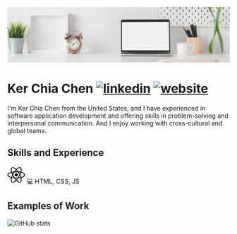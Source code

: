 ![I am a web application developer.](https://github.com/kerchiac/kerchiac/blob/main/Clean%20Work%20Place%20LinkedIn%20Banner.png?raw=true)

# Ker Chia Chen      [<img src='https://cdn.jsdelivr.net/npm/simple-icons@3.0.1/icons/linkedin.svg' alt='linkedin' height='20'>](https://www.linkedin.com/in/https://kerchiac.github.io/CV//)  [<img src='https://cdn.jsdelivr.net/npm/simple-icons@3.0.1/icons/icloud.svg' alt='website' height='20'>](https://kerchiac.github.io/CV/)  
I'm Ker Chia Chen from the United States, and I have experienced in software application development and offering skills in problem-solving and interpersonal communication. And I enjoy working with cross-cultural and global teams.

## Skills and Experience
[<img src='https://raw.githubusercontent.com/kerchiac/kerchiac/79905bf8e4556182a92ec8c9fbceb8dbe79abea6/react.svg' alt='github' height='40'>]()
💻 HTML, CSS, JS

## Examples of Work



![GitHub stats](https://github-readme-stats.vercel.app/api?username=kerchiac&show_icons=true)  
